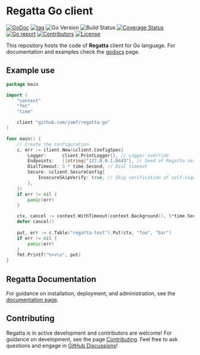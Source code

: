# Regatta Go client
[![GoDoc](https://godoc.org/github.com/jamf/regatta-go?status.svg)](https://godoc.org/github.com/jamf/regatta-go)
[![tag](https://img.shields.io/github/tag/jamf/regatta-go.svg)](https://github.com/jamf/regatta-go/releases)
![Go Version](https://img.shields.io/badge/Go-%3E%3D%201.20-%23007d9c)
![Build Status](https://github.com/jamf/regatta-go/actions/workflows/test.yml/badge.svg)
[![Coverage Status](https://coveralls.io/repos/github/jamf/regatta-go/badge.svg?branch=main)](https://coveralls.io/github/jamf/regatta-go?branch=main)
[![Go report](https://goreportcard.com/badge/github.com/jamf/regatta-go)](https://goreportcard.com/report/github.com/jamf/regatta-go)
[![Contributors](https://img.shields.io/github/contributors/jamf/regatta-go)](https://github.com/jamf/regatta-go/graphs/contributors)
[![License](https://img.shields.io/github/license/jamf/regatta-go)](LICENSE)

This repository hosts the code of **Regatta** client for Go language. For documentation and examples check the [godocs](https://godoc.org/github.com/jamf/regatta-go) page.

## Example use

```go
package main

import (
	"context"
	"fmt"
	"time"

	client "github.com/jamf/regatta-go"
)

func main() {
	// Create the configuration
	c, err := client.New(&client.ConfigSpec{
		Logger:      client.PrintLogger{}, // Logger override
		Endpoints:   []string{"127.0.0.1:8443"}, // Seed of Regatta servers (other server will be discovered during initial connection)
		DialTimeout: 5 * time.Second, // Dial timeout
		Secure: &client.SecureConfig{
			InsecureSkipVerify: true, // Skip verification of self-signed certificate
		},
	})
	if err != nil {
		panic(err)
	}

	ctx, cancel := context.WithTimeout(context.Background(), 5*time.Second) // Provide operation timeout
	defer cancel()
	
	put, err := c.Table("regatta-test").Put(ctx, "foo", "bar")
	if err != nil {
		panic(err)
	}
	fmt.Printf("%+v\n", put)
}
```

## Regatta Documentation

For guidance on installation, deployment, and administration,
see the [documentation page](https://engineering.jamf.com/regatta).

## Contributing

Regatta is in active development and contributors are welcome! For guidance on development, see the page
[Contributing](https://engineering.jamf.com/regatta/contributing).
Feel free to ask questions and engage in [GitHub Discussions](https://github.com/jamf/regatta/discussions)!
